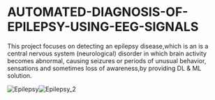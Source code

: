 # AUTOMATED-DIAGNOSIS-OF-EPILEPSY-USING-EEG-SIGNALS

This project focuses on detecting an epilepsy disease,which is an  is a central nervous system (neurological) disorder in which brain activity becomes abnormal, causing seizures or periods of unusual behavior, sensations and sometimes loss of awareness,by providing DL & ML solution.


![Epilepsy](https://user-images.githubusercontent.com/90272634/230714090-4dd97c02-fdba-4b39-900b-2ba8f43199f2.jpg)![Epilepsy_2](https://user-images.githubusercontent.com/90272634/230714210-9f8019ca-27fb-417d-b196-d6ccb8501470.jpg)
